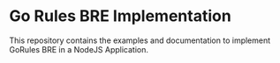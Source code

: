 # Go Rules BRE Implementation
This repository contains the examples and documentation to implement GoRules BRE in a NodeJS Application.